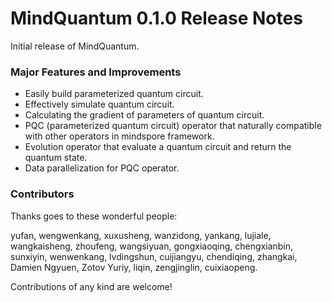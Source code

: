 # MindQuantum 0.1.0 Release Notes

Initial release of MindQuantum.

### Major Features and Improvements

* Easily build parameterized quantum circuit.
* Effectively simulate quantum circuit.
* Calculating the gradient of parameters of quantum circuit.
* PQC (parameterized quantum circuit) operator that naturally compatible with other operators in mindspore framework.
* Evolution operator that evaluate a quantum circuit and return the quantum state.
* Data parallelization for PQC operator.

### Contributors

Thanks goes to these wonderful people:

yufan, wengwenkang, xuxusheng, wanzidong, yankang, lujiale, wangkaisheng, zhoufeng, wangsiyuan, gongxiaoqing, chengxianbin, sunxiyin, wenwenkang, lvdingshun, cuijiangyu, chendiqing, zhangkai, Damien Ngyuen, Zotov Yuriy, liqin, zengjinglin, cuixiaopeng.

Contributions of any kind are welcome!